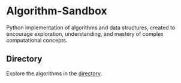# Algorithm-Sandbox

Python implementation of algorithms and data structures, created to encourage exploration, understanding, and mastery of complex computational concepts.

## Directory

Explore the algorithms in the [directory](/DIRECTORY.md).
